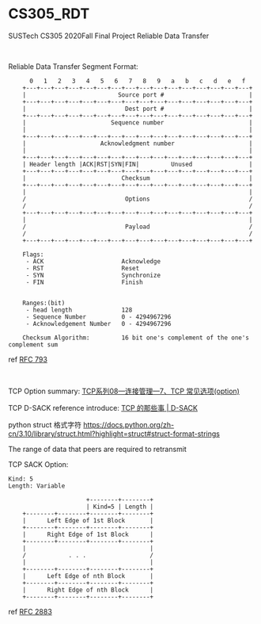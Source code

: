 # CS305_RDT
 SUSTech CS305 2020Fall Final Project Reliable Data Transfer

<br>

Reliable Data Transfer Segment Format:
```angular2html
      0   1   2   3   4   5   6   7   8   9   a   b   c   d   e   f
    +---+---+---+---+---+---+---+---+---+---+---+---+---+---+---+---+
    |                          Source port #                        |
    +---+---+---+---+---+---+---+---+---+---+---+---+---+---+---+---+
    |                            Dest port #                        |
    +---+---+---+---+---+---+---+---+---+---+---+---+---+---+---+---+
    |                        Sequence number                        |
    |                                                               |
    +---+---+---+---+---+---+---+---+---+---+---+---+---+---+---+---+
    |                     Acknowledgment number                     |
    |                                                               |
    +---+---+---+---+---+---+---+---+---+---+---+---+---+---+---+---+
    | Header length |ACK|RST|SYN|FIN|         Unused                |
    +---+---+---+---+---+---+---+---+---+---+---+---+---+---+---+---+
    |                           Checksum                            |
    +---+---+---+---+---+---+---+---+---+---+---+---+---+---+---+---+
    |                                                               |
    /                            Options                            /
    /                                                               /
    +---+---+---+---+---+---+---+---+---+---+---+---+---+---+---+---+
    |                                                               |
    /                            Payload                            /
    /                                                               /
    +---+---+---+---+---+---+---+---+---+---+---+---+---+---+---+---+

    Flags:
     - ACK                      Acknowledge
     - RST                      Reset
     - SYN                      Synchronize
     - FIN                      Finish


    Ranges:(bit)
     - head length              128
     - Sequence Number          0 - 4294967296
     - Acknowledgement Number   0 - 4294967296

    Checksum Algorithm:         16 bit one's complement of the one's complement sum
```
ref [RFC 793](https://tools.ietf.org/html/rfc793)

<br>

TCP Option summary: [TCP系列08—连接管理—7、TCP 常见选项(option)](https://www.cnblogs.com/lshs/archive/2004/01/13/6038494.html)

TCP D-SACK reference introduce: [TCP 的那些事 | D-SACK](https://blog.csdn.net/u014023993/article/details/85041321)

python struct 格式字符 https://docs.python.org/zh-cn/3.10/library/struct.html?highlight=struct#struct-format-strings

The range of data that peers are required to retransmit

TCP SACK Option:
```angular2html
Kind: 5
Length: Variable
    
                      +--------+--------+
                      | Kind=5 | Length |
    +--------+--------+--------+--------+
    |      Left Edge of 1st Block       |
    +--------+--------+--------+--------+
    |      Right Edge of 1st Block      |
    +--------+--------+--------+--------+
    |                                   |
    /            . . .                  /
    |                                   |
    +--------+--------+--------+--------+
    |      Left Edge of nth Block       |
    +--------+--------+--------+--------+
    |      Right Edge of nth Block      |
    +--------+--------+--------+--------+
```
ref [RFC 2883](https://tools.ietf.org/html/rfc2883)
